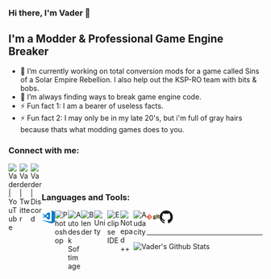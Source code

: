 ### Hi there, I'm Vader 👋

## I'm a Modder & Professional Game Engine Breaker

- 🔭 I’m currently working on total conversion mods for a game called Sins of a Solar Empire Rebellion. I also help out the KSP-RO team with bits & bobs.
- 🌱 I’m always finding ways to break game engine code.
- ⚡ Fun fact 1: I am a bearer of useless facts.
- ⚡ Fun fact 2: I may only be in my late 20's, but i'm full of gray hairs because thats what modding games does to you.

### Connect with me:

[<img align="left" alt="Vader | YouTube" width="22px" src="https://cdn.jsdelivr.net/npm/simple-icons@v3/icons/youtube.svg" />][youtube]
[<img align="left" alt="Vader | Twitter" width="22px" src="https://cdn.jsdelivr.net/npm/simple-icons@v3/icons/twitter.svg" />][twitter]
[<img align="left" alt="Vader | Discord" width="22px" src="https://d2e111jq13me73.cloudfront.net/sites/default/files/styles/product_image_aspect_switcher_170w/public/product-images/csm-app/discord-chat-for-gamers.png?itok=I3BN3Aoz" />][discord]

<br />
<br />

### Languages and Tools:

<img align="left" alt="Visual Studio Code" width="26px" src="https://raw.githubusercontent.com/github/explore/80688e429a7d4ef2fca1e82350fe8e3517d3494d/topics/visual-studio-code/visual-studio-code.png" />
<img align="left" alt="Photoshop" width="26px" src="https://www.adobe.com/content/dam/acom/en/products/elements-family/e14/el-to-ccpp/photoshop-cc.icon.svg" />
<img align="left" alt="Autodesk Softimage" width="26px" src="https://upload.wikimedia.org/wikipedia/en/6/64/SoftimageLogo.png" />
<img align="left" alt="Blender" width="26px" src="https://cdn.lo4d.com/t/icon/70/blender.png" />
<img align="left" alt="Unity" width="26px" src="https://visualpharm.com/assets/146/Unity-595b40b85ba036ed117de7e4.svg" />
<img align="left" alt="Eclipse IDE" width="26px" src="https://www.ochobitshacenunbyte.com/wp-content/uploads/2014/06/eclipse-logo-150.jpg" />
<img align="left" alt="Notepad ++" width="26px" src="https://softati.com/wp-content/uploads/2017/03/Notepad-Logo-100x100.png" />
<img align="left" alt="Audacity" width="26px" src="https://dl1.cbsistatic.com/i/r/2018/02/22/9e6186b5-d2fa-4977-ac0c-3508e03646c4/thumbnail/64x64/f829bd40da5f2e4354d90da302e8b88f/imgingest-6466192197538730306.png" />
<img align="left" alt="Git" width="26px" src="https://raw.githubusercontent.com/github/explore/80688e429a7d4ef2fca1e82350fe8e3517d3494d/topics/git/git.png" />
<img align="left" alt="GitHub" width="26px" src="https://raw.githubusercontent.com/github/explore/78df643247d429f6cc873026c0622819ad797942/topics/github/github.png" />

<br />
<br />

---

<img align="left" alt="Vader's Github Stats" src="https://github-readme-stats.codestackr.vercel.app/api?username=vader111&show_icons=true&hide_border=true" />

[twitter]: https://twitter.com/vader111
[youtube]: https://www.youtube.com/channel/UCpTi5-WnebQ2ZslG3xqhQrQ?
[discord]: https://discordapp.com/users/181751953905156096
